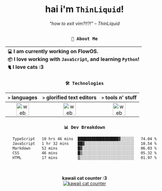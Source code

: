 <div align="center">
  
  # hai i'm `ThinLiquid`!
  ###### "how to exit vim?!!?!" – ThinLiquid
  
  ### `👤 About Me`

  | `💻`  I am currently working on __FlowOS__.<br/>`📦`  I love working with `JavaScript`, and learning `Python`!</br>`🐈`  I love cats :3 |
  |:---|

  
  ### `🛠️ Technologies`
  
  | `>` **languages**  | `>` **glorified text editors** | `>` **tools n' stuff** |
  |:------------------:|:------------------------------:|:----------------------:|
  | <img src="https://skillicons.dev/icons?i=ts,js,react" alt="web dev" height="40"/> | <img src="https://skillicons.dev/icons?i=vscode,eclipse,idea" alt="web dev" height="40"/> | <img src="https://skillicons.dev/icons?i=bash,git,photoshop" alt="web dev" height="40"/> |
  
  ### `📊 Dev Breakdown`
  
  <!--START_SECTION:waka-->

```txt
TypeScript   10 hrs 46 mins  ██████████████████▓░░░░░░   74.04 %
JavaScript   1 hr 32 mins    ██▓░░░░░░░░░░░░░░░░░░░░░░   10.54 %
Markdown     52 mins         █▓░░░░░░░░░░░░░░░░░░░░░░░   06.03 %
CSS          46 mins         █▒░░░░░░░░░░░░░░░░░░░░░░░   05.32 %
HTML         17 mins         ▒░░░░░░░░░░░░░░░░░░░░░░░░   01.97 %
```

<!--END_SECTION:waka-->
  
  <br/><br/>
  <b>kawaii cat counter :3</b><br/>
  [![kawaii cat counter](https://count.getloli.com/get/@ThinLiquid?theme=moebooru)](https://moe-counter.glitch.me)
</div>
